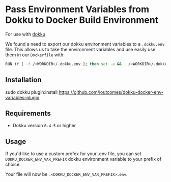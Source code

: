 # Pass Environment Variables from Dokku to Docker Build Environment
For use with [dokku](https://github.com/progrium/dokku)

We found a need to export our dokku environment variables to a `.dokku.env`
file. This allows us to take the environment variables and use easily use them
in our `Dockerfile` with:

```bash
RUN if [ -f /<WORKDIR>/.dokku.env ]; then set -a && . /<WORKDIR>/.dokku.env; fi
```

## Installation
sudo dokku plugin:install https://github.com/ioutcomes/dokku-docker-env-variables-plugin

## Requirements
* Dokku version `0.4.5` or higher

## Usage
If you'd like to use a custom prefex for your .env file, you can set
`DOKKU_DOCKER_ENV_VAR_PREFIX` dokku environment variable to your prefix of
choice.

Your file will now be `.<DOKKU_DOCKER_ENV_VAR_PREFIX>.env`.

